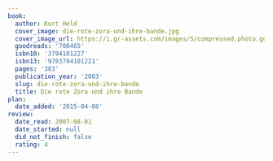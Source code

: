 ```yaml
---
book:
  author: Kurt Held
  cover_image: die-rote-zora-und-ihre-bande.jpg
  cover_image_url: https://i.gr-assets.com/images/S/compressed.photo.goodreads.com/books/1177495168l/708465._SY475_.jpg
  goodreads: '708465'
  isbn10: '3794101227'
  isbn13: '9783794101221'
  pages: '383'
  publication_year: '2003'
  slug: die-rote-zora-und-ihre-bande
  title: Die rote Zora und ihre Bande
plan:
  date_added: '2015-04-08'
review:
  date_read: 2007-08-01
  date_started: null
  did_not_finish: false
  rating: 4
---
```

